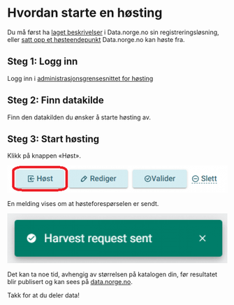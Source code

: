 # Hvordan starte en høsting

Du må først ha [laget beskrivelser](TODO:lenke-til-guide) i Data.norge.no sin registreringsløsning, eller [satt opp et høsteendepunkt](TODO:lenke-til-guide) Data.norge.no kan høste fra.

## Steg 1: Logg inn

Logg inn i [administrasjonsgrensesnittet for høsting](https://admin.fellesdatakatalog.digdir.no/data-sources)

## Steg 2: Finn datakilde

Finn den datakilden du ønsker å starte høsting av.

## Steg 3: Start høsting

Klikk på knappen «Høst».

![Høst](image-3.png)

En melding vises om at høsteforespørselen er sendt.

![Melding](image-4.png)

Det kan ta noe tid, avhengig av størrelsen på katalogen din, før resultatet blir publisert og kan sees på [data.norge.no](https://data.norge.no).

Takk for at du deler data!
